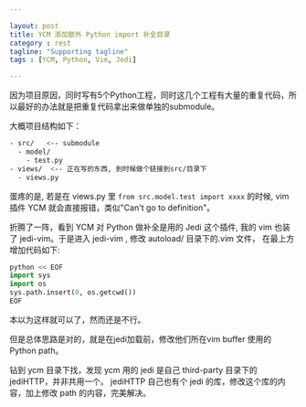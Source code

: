 ```yaml
---

layout: post
title: YCM 添加额外 Python import 补全目录
category : rest
tagline: "Supporting tagline"
tags : [YCM, Python, Vim, Jedi]

---
```


因为项目原因，同时写有5个Python工程，同时这几个工程有大量的重复代码，所以最好的办法就是把重复代码拿出来做单独的submodule。

大概项目结构如下：

```bash
- src/   <-- submodule
  - model/
    - test.py
- views/  <-- 正在写的东西, 到时候做个链接到src/目录下
  - views.py
```

蛋疼的是, 若是在 views.py 里 `from src.model.test import xxxx` 的时候, vim 插件 YCM 就会直接报错，类似"Can't go to definition"。

折腾了一阵，看到 YCM 对 Python 做补全是用的 Jedi 这个插件, 我的 vim 也装了 jedi-vim。于是进入 jedi-vim , 修改 autoload/ 目录下的.vim 文件，
在最上方增加代码如下:

```python
python << EOF
import sys
import os
sys.path.insert(0, os.getcwd())
EOF
```

本以为这样就可以了，然而还是不行。

但是总体思路是对的，就是在jedi加载前，修改他们所在vim buffer 使用的 Python path。

钻到 ycm 目录下找，发现 ycm 用的 jedi 是自己 third-party 目录下的jediHTTP，并非共用一个。 jediHTTP 自己也有个 jedi 的库，修改这个库的内容，加上修改
 path 的内容，完美解决。
